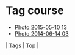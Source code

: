 <!--
title: Tag course
date: 2020-06-28T15:26:58.552Z
tags:
-->
# Tag course

 * [Photo 2015-05-10 13](118606393777.md)
 * [Photo 2014-06-14 03](88725110262.md)

| [Tags](tags.md) | [Top](index.md) |
